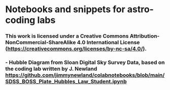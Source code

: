 # Notebooks and snippets for astro-coding labs
### This work is licensed under a Creative Commons Attribution-NonCommercial-ShareAlike 4.0 International License (https://creativecommons.org/licenses/by-nc-sa/4.0/).

### - Hubble Diagram from Sloan Digital Sky Survey Data, based on the coding lab written by J. Newland https://github.com/jimmynewland/colabnotebooks/blob/main/SDSS_BOSS_Plate_Hubbles_Law_Student.ipynb
